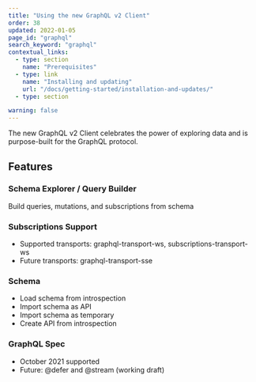 ```yaml
---
title: "Using the new GraphQL v2 Client"
order: 38
updated: 2022-01-05
page_id: "graphql"
search_keyword: "graphql"
contextual_links:
  - type: section
    name: "Prerequisites"
  - type: link
    name: "Installing and updating"
    url: "/docs/getting-started/installation-and-updates/"
  - type: section

warning: false
---
```


The new GraphQL v2 Client celebrates the power of exploring data and is purpose-built for the GraphQL protocol.

## Features

### Schema Explorer / Query Builder

Build queries, mutations, and subscriptions from schema

### Subscriptions Support

- Supported transports: graphql-transport-ws, subscriptions-transport-ws
- Future transports: graphql-transport-sse

### Schema

- Load schema from introspection
- Import schema as API
- Import schema as temporary
- Create API from introspection

### GraphQL Spec

- October 2021 supported
- Future: @defer and @stream (working draft)
